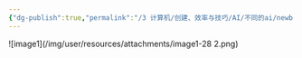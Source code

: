 ```yaml
---
{"dg-publish":true,"permalink":"/3 计算机/创建、效率与技巧/AI/不同的ai/newbing/20230228new bing假装别的AI/","title":"20230228new bing假装别的AI","tags":["category/AI"]}
---
```



![image1](/img/user/resources/attachments/image1-28 2.png)
